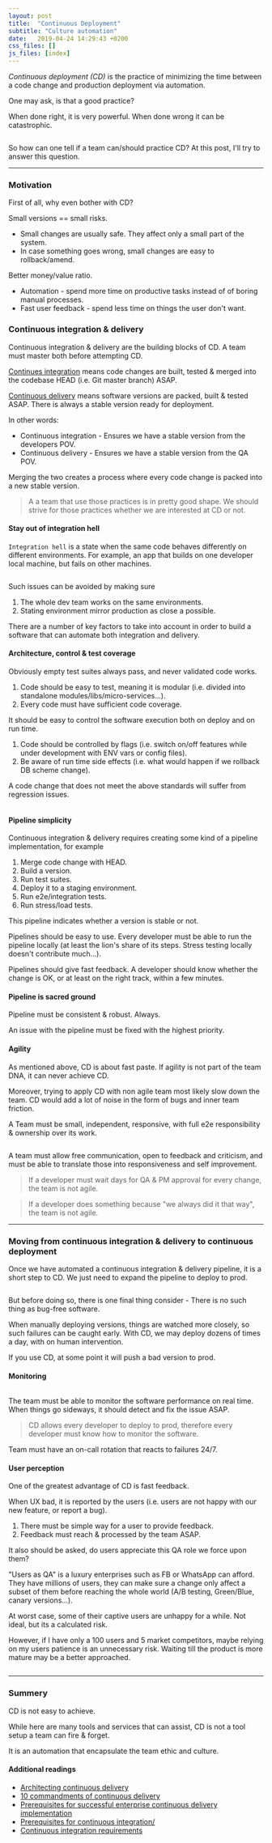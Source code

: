 ```yaml
---
layout: post
title:  "Continuous Deployment"
subtitle: "Culture automation"
date:   2019-04-24 14:29:43 +0200
css_files: []
js_files: [index]
---
```


*Continuous deployment (CD)* is the practice of minimizing the time between a code change and production deployment via automation.

One may ask, is that  a good practice?

When done right, it is very powerful. When done wrong it can be catastrophic.

<p align="center" class="viz-wrapper">
  <img data-src="https://media.giphy.com/media/aQbXTcBkoXauI/giphy.gif"
       style="max-width: 50%;"/>
</p>

So how can one tell if a team can/should practice CD? At this post, I'll try to answer this question.

------------------------------------------------------------------------

### Motivation

First of all, why even bother with CD?

Small versions == small risks.

- Small changes are usually safe. They affect only a small part of the system.
- In case something goes wrong, small changes are easy to rollback/amend.

Better money/value ratio.

- Automation - spend more time on productive tasks instead of of boring manual processes.
- Fast user feedback - spend less time on things the user don't want.

### Continuous integration & delivery

Continuous integration & delivery are the building blocks of CD.
A team must master both before attempting CD.

[Continues integration](https://en.wikipedia.org/wiki/Continuous_integration) means code changes are built, tested & merged into the codebase HEAD (i.e. Git master branch) ASAP.

[Continuous delivery](https://en.wikipedia.org/wiki/Continuous_delivery) means software versions are packed, built & tested ASAP. There is always a stable version ready for deployment.

In other words:

- Continuous integration - Ensures we have a stable version from the developers POV.
- Continuous delivery - Ensures we have a stable version from the QA POV.

Merging the two creates a process where every code change is packed into a new stable version.

> A a team that use those practices is in pretty good shape. We should strive for those practices whether we are interested at CD or not.

#### Stay out of integration hell

`Integration hell` is a state when the same code behaves differently on different environments.
For example, an app that builds on one developer local machine, but fails on other machines.

<p align="center" class="viz-wrapper">
  <img data-src="https://media.giphy.com/media/UmdZRIYWK90Uo/giphy.gif"
       style="max-width: 50%;"/>
</p>

Such issues can be avoided by making sure

1. The whole dev team works on the same environments.
2. Stating environment mirror production as close a possible.

There are a number of key factors to take into account in order to build a software that can automate both integration and delivery.

#### Architecture, control & test coverage

Obviously empty test suites always pass, and never validated code works.

1. Code should be easy to test, meaning it is modular (i.e. divided into standalone modules/libs/micro-services...).
2. Every code must have sufficient code coverage.

It should be easy to control the software execution both on deploy and on run time.

1. Code should be controlled by flags (i.e. switch on/off features while under development with ENV vars or config files).
2. Be aware of run time side effects (i.e. what would happen if we rollback DB scheme change).

A code change that does not meet the above standards will suffer from regression issues.

<p align="center" class="viz-wrapper">
  <img data-src="https://media.giphy.com/media/10atLI1Qgm2WCk/giphy.gif"
       style="max-width: 50%;"/>
</p>

#### Pipeline simplicity

Continuous integration & delivery requires creating some kind of a pipeline implementation, for example

1. Merge code change with HEAD.
2. Build a version.
3. Run test suites.
4. Deploy it to a staging environment.
5. Run e2e/integration tests.
6. Run stress/load tests.

This pipeline indicates whether a version is stable or not.

Pipelines should be easy to use.
Every developer must be able to run the pipeline locally (at least the lion's share of its steps. Stress testing locally doesn't contribute much...).

Pipelines should give fast feedback.
A developer should know whether the change is OK, or at least on the right track, within a few minutes.

#### Pipeline is sacred ground

Pipeline must be consistent & robust. Always.

An issue with the pipeline must be fixed with the highest priority.

#### Agility

As mentioned above, CD is about fast paste.
If agility is not part of the team DNA, it can never achieve CD.

Moreover, trying to apply CD with non agile team most likely slow down the team.
CD would add a lot of noise in the form of bugs and inner team friction.

A Team must be small, independent, responsive, with full e2e responsibility & ownership over its work.

<p align="center" class="viz-wrapper">
  <img data-src="https://media.giphy.com/media/13i7UiKtYdZyQU/giphy.gif"
       style="max-width: 50%;"/>
</p>

A team must allow free communication, open to feedback and criticism, and must be able to translate those into responsiveness and self improvement.

> If a developer must wait days for QA & PM approval for every change, the team is not agile.

> If a developer does something because "we always did it that way", the team is not agile.

------------------------------------------------------------------------

### Moving from continuous integration & delivery to continuous deployment

Once we have automated a continuous integration & delivery pipeline, it is a short step to CD.
We just need to expand the pipeline to deploy to prod.

<p align="center" class="viz-wrapper">
  <img data-src="https://media.giphy.com/media/SLbZ0D6YoO7io/giphy.gif"
       style="max-width: 50%;"/>
</p>

But before doing so, there is one final thing consider - There is no such thing as bug-free software.

When manually deploying versions, things are watched more closely, so such failures can be caught early.
With CD, we may deploy dozens of times a day, with on human intervention.

If you use CD, at some point it will push a bad version to prod.

#### Monitoring

<p align="center" class="viz-wrapper">
  <img data-src="https://media.giphy.com/media/2cKoBysniYTYY/giphy.gif"
       style="max-width: 50%;"/>
</p>

The team must be able to monitor the software performance on real time.
When things go sideways, it should detect and fix the issue ASAP.

> CD allows every developer to deploy to prod, therefore every developer must know how to monitor the software.

Team must have an on-call rotation that reacts to failures 24/7.

#### User perception

One of the greatest advantage of CD is fast feedback.

When UX bad, it is reported by the users (i.e. users are not happy with our new feature, or report a bug).

1. There must be simple way for a user to provide feedback.
2. Feedback must reach & processed by the team ASAP.

It also should be asked, do users appreciate this QA role we force upon them?

"Users as QA" is a luxury enterprises such as FB or WhatsApp can afford.
They have millions of users, they can make sure a change only affect a subset of them before reaching the whole world (A/B testing, Green/Blue, canary versions...).

At worst case, some of their captive users are unhappy for a while. Not ideal, but its a calculated risk.

However, if I have only a 100 users and 5 market competitors, maybe relying on my users patience is an unnecessary risk.
Waiting till the product is more mature may be a better approached.

<p align="center" class="viz-wrapper">
  <img data-src="https://media.giphy.com/media/2xEzi32w6cLCgmAa6p/giphy.gif"
       style="max-width: 50%;"/>
</p>

------------------------------------------------------------------------

### Summery

CD is not easy to achieve.

While here are many tools and services that can assist, CD is not a tool setup a team can fire & forget.

It is an automation that encapsulate the team ethic and culture.

#### Additional readings

- [Architecting continuous delivery](https://www.thoughtworks.com/insights/blog/architecting-continuous-delivery)
- [10 commandments of continuous delivery](https://techbeacon.com/devops/10-commandments-continuous-delivery)
- [Prerequisites for successful enterprise continuous delivery implementation](https://www.cloudbees.com/blog/prerequisites-successful-enterprise-continuous-delivery-implementation)
- [Prerequisites for continuous integration/](http://renderedtext.com/blog/2012/11/12/prerequisites-for-continuous-integration/)
- [Continuous integration requirements](https://www.tutorialspoint.com/continuous_integration/continuous_integration_requirements.htm)